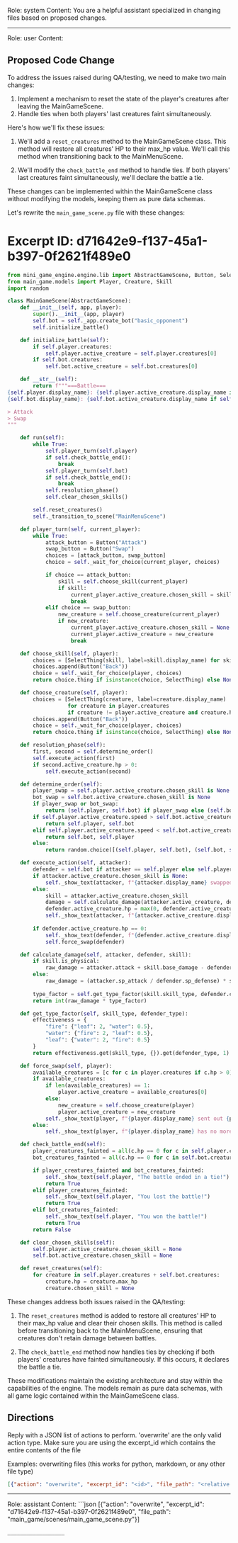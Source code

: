 Role: system
Content: You are a helpful assistant specialized in changing files based on proposed changes.
__________________
Role: user
Content: 
## Proposed Code Change
To address the issues raised during QA/testing, we need to make two main changes:

1. Implement a mechanism to reset the state of the player's creatures after leaving the MainGameScene.
2. Handle ties when both players' last creatures faint simultaneously.

Here's how we'll fix these issues:

1. We'll add a `reset_creatures` method to the MainGameScene class. This method will restore all creatures' HP to their max_hp value. We'll call this method when transitioning back to the MainMenuScene.

2. We'll modify the `check_battle_end` method to handle ties. If both players' last creatures faint simultaneously, we'll declare the battle a tie.

These changes can be implemented within the MainGameScene class without modifying the models, keeping them as pure data schemas.

Let's rewrite the `main_game_scene.py` file with these changes:

# Excerpt ID: d71642e9-f137-45a1-b397-0f2621f489e0
```python main_game/scenes/main_game_scene.py
from mini_game_engine.engine.lib import AbstractGameScene, Button, SelectThing
from main_game.models import Player, Creature, Skill
import random

class MainGameScene(AbstractGameScene):
    def __init__(self, app, player):
        super().__init__(app, player)
        self.bot = self._app.create_bot("basic_opponent")
        self.initialize_battle()

    def initialize_battle(self):
        if self.player.creatures:
            self.player.active_creature = self.player.creatures[0]
        if self.bot.creatures:
            self.bot.active_creature = self.bot.creatures[0]

    def __str__(self):
        return f"""===Battle===
{self.player.display_name}: {self.player.active_creature.display_name if self.player.active_creature else 'No active creature'} (HP: {self.player.active_creature.hp}/{self.player.active_creature.max_hp} if self.player.active_creature else 'N/A')
{self.bot.display_name}: {self.bot.active_creature.display_name if self.bot.active_creature else 'No active creature'} (HP: {self.bot.active_creature.hp}/{self.bot.active_creature.max_hp} if self.bot.active_creature else 'N/A')

> Attack
> Swap
"""

    def run(self):
        while True:
            self.player_turn(self.player)
            if self.check_battle_end():
                break
            self.player_turn(self.bot)
            if self.check_battle_end():
                break
            self.resolution_phase()
            self.clear_chosen_skills()

        self.reset_creatures()
        self._transition_to_scene("MainMenuScene")

    def player_turn(self, current_player):
        while True:
            attack_button = Button("Attack")
            swap_button = Button("Swap")
            choices = [attack_button, swap_button]
            choice = self._wait_for_choice(current_player, choices)

            if choice == attack_button:
                skill = self.choose_skill(current_player)
                if skill:
                    current_player.active_creature.chosen_skill = skill
                    break
            elif choice == swap_button:
                new_creature = self.choose_creature(current_player)
                if new_creature:
                    current_player.active_creature.chosen_skill = None
                    current_player.active_creature = new_creature
                    break

    def choose_skill(self, player):
        choices = [SelectThing(skill, label=skill.display_name) for skill in player.active_creature.skills]
        choices.append(Button("Back"))
        choice = self._wait_for_choice(player, choices)
        return choice.thing if isinstance(choice, SelectThing) else None

    def choose_creature(self, player):
        choices = [SelectThing(creature, label=creature.display_name) 
                   for creature in player.creatures 
                   if creature != player.active_creature and creature.hp > 0]
        choices.append(Button("Back"))
        choice = self._wait_for_choice(player, choices)
        return choice.thing if isinstance(choice, SelectThing) else None

    def resolution_phase(self):
        first, second = self.determine_order()
        self.execute_action(first)
        if second.active_creature.hp > 0:
            self.execute_action(second)

    def determine_order(self):
        player_swap = self.player.active_creature.chosen_skill is None
        bot_swap = self.bot.active_creature.chosen_skill is None
        if player_swap or bot_swap:
            return (self.player, self.bot) if player_swap else (self.bot, self.player)
        if self.player.active_creature.speed > self.bot.active_creature.speed:
            return self.player, self.bot
        elif self.player.active_creature.speed < self.bot.active_creature.speed:
            return self.bot, self.player
        else:
            return random.choice([(self.player, self.bot), (self.bot, self.player)])

    def execute_action(self, attacker):
        defender = self.bot if attacker == self.player else self.player
        if attacker.active_creature.chosen_skill is None:
            self._show_text(attacker, f"{attacker.display_name} swapped to {attacker.active_creature.display_name}!")
        else:
            skill = attacker.active_creature.chosen_skill
            damage = self.calculate_damage(attacker.active_creature, defender.active_creature, skill)
            defender.active_creature.hp = max(0, defender.active_creature.hp - damage)
            self._show_text(attacker, f"{attacker.active_creature.display_name} used {skill.display_name} and dealt {damage} damage!")
        
        if defender.active_creature.hp == 0:
            self._show_text(defender, f"{defender.active_creature.display_name} fainted!")
            self.force_swap(defender)

    def calculate_damage(self, attacker, defender, skill):
        if skill.is_physical:
            raw_damage = attacker.attack + skill.base_damage - defender.defense
        else:
            raw_damage = (attacker.sp_attack / defender.sp_defense) * skill.base_damage
        
        type_factor = self.get_type_factor(skill.skill_type, defender.creature_type)
        return int(raw_damage * type_factor)

    def get_type_factor(self, skill_type, defender_type):
        effectiveness = {
            "fire": {"leaf": 2, "water": 0.5},
            "water": {"fire": 2, "leaf": 0.5},
            "leaf": {"water": 2, "fire": 0.5}
        }
        return effectiveness.get(skill_type, {}).get(defender_type, 1)

    def force_swap(self, player):
        available_creatures = [c for c in player.creatures if c.hp > 0]
        if available_creatures:
            if len(available_creatures) == 1:
                player.active_creature = available_creatures[0]
            else:
                new_creature = self.choose_creature(player)
                player.active_creature = new_creature
            self._show_text(player, f"{player.display_name} sent out {player.active_creature.display_name}!")
        else:
            self._show_text(player, f"{player.display_name} has no more creatures able to battle!")

    def check_battle_end(self):
        player_creatures_fainted = all(c.hp == 0 for c in self.player.creatures)
        bot_creatures_fainted = all(c.hp == 0 for c in self.bot.creatures)

        if player_creatures_fainted and bot_creatures_fainted:
            self._show_text(self.player, "The battle ended in a tie!")
            return True
        elif player_creatures_fainted:
            self._show_text(self.player, "You lost the battle!")
            return True
        elif bot_creatures_fainted:
            self._show_text(self.player, "You won the battle!")
            return True
        return False

    def clear_chosen_skills(self):
        self.player.active_creature.chosen_skill = None
        self.bot.active_creature.chosen_skill = None

    def reset_creatures(self):
        for creature in self.player.creatures + self.bot.creatures:
            creature.hp = creature.max_hp
            creature.chosen_skill = None
```

These changes address both issues raised in the QA/testing:

1. The `reset_creatures` method is added to restore all creatures' HP to their max_hp value and clear their chosen skills. This method is called before transitioning back to the MainMenuScene, ensuring that creatures don't retain damage between battles.

2. The `check_battle_end` method now handles ties by checking if both players' creatures have fainted simultaneously. If this occurs, it declares the battle a tie.

These modifications maintain the existing architecture and stay within the capabilities of the engine. The models remain as pure data schemas, with all game logic contained within the MainGameScene class.

## Directions
Reply with a JSON list of actions to perform. 'overwrite' are the only valid action type. 
Make sure you are using the excerpt_id which contains the entire contents of the file

Examples:
overwriting files (this works for python, markdown, or any other file type)
```json output_example1
[{"action": "overwrite", "excerpt_id": "<id>", "file_path": "<relative file path>"}]
```

__________________
Role: assistant
Content: ```json
[{"action": "overwrite", "excerpt_id": "d71642e9-f137-45a1-b397-0f2621f489e0", "file_path": "main_game/scenes/main_game_scene.py"}]
```
__________________
